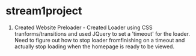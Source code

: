 # stream1project

1) Created Website Preloader - Created Loader using CSS tranforms/transitions and used JQuery to set a 'timeout' for the loader. Need to figure out how to stop loader fromfinishing on a timeout and actually stop loading when the homepage is ready to be viewed.

